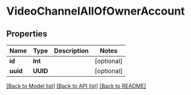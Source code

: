 # VideoChannelAllOfOwnerAccount

## Properties
Name | Type | Description | Notes
------------ | ------------- | ------------- | -------------
**id** | **Int** |  | [optional] 
**uuid** | **UUID** |  | [optional] 

[[Back to Model list]](../README.md#documentation-for-models) [[Back to API list]](../README.md#documentation-for-api-endpoints) [[Back to README]](../README.md)


